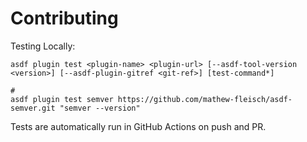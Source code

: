 # Contributing

Testing Locally:

```shell
asdf plugin test <plugin-name> <plugin-url> [--asdf-tool-version <version>] [--asdf-plugin-gitref <git-ref>] [test-command*]

#
asdf plugin test semver https://github.com/mathew-fleisch/asdf-semver.git "semver --version"
```

Tests are automatically run in GitHub Actions on push and PR.
